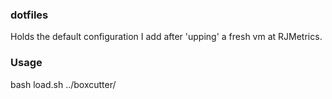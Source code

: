 ### dotfiles
Holds the default configuration I add after 'upping' a fresh vm at RJMetrics.

### Usage
bash load.sh ../boxcutter/
